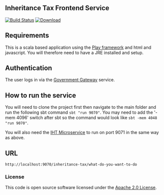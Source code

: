 
## Inheritance Tax Frontend Service

[![Build Status](https://travis-ci.org/hmrc/iht-frontend.svg?branch=master)](https://travis-ci.org/hmrc/iht-frontend) [ ![Download](https://api.bintray.com/packages/hmrc/releases/iht-frontend/images/download.svg) ](https://bintray.com/hmrc/releases/iht-frontend/_latestVersion)

## Requirements

This is a scala based application using the [Play framework](https://playframework.com/) and html and javascript. You will therefore need to have a JRE installed and setup.

## Authentication

The user logs in via the [Government Gateway](http://www.gateway.gov.uk/) service.

## How to run the service

You will need to clone the project first then navigate to the main folder and run the following sbt command ```sbt "run 9070"```. You may need to add the '-mem 4096' switch after sbt so the command would look like ```sbt -mem 4048 "run 9070"```.

You will also need the [IHT Microservice](https://github.com/hmrc/iht) to run on port 9071 in the same way as above.

## URL

  `http://localhost:9070/inheritance-tax/what-do-you-want-to-do`

### License

This code is open source software licensed under the [Apache 2.0 License]("http://www.apache.org/licenses/LICENSE-2.0.html").
